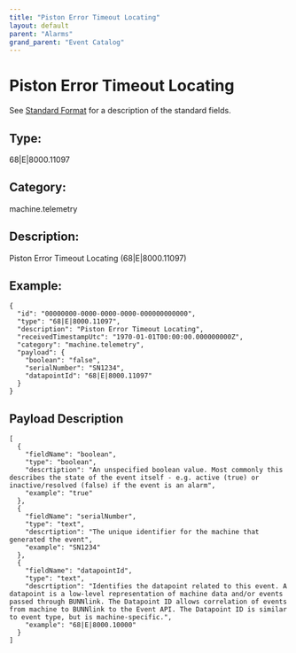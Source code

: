 ```yaml
---
title: "Piston Error Timeout Locating"
layout: default
parent: "Alarms"
grand_parent: "Event Catalog"
---
```


# Piston Error Timeout Locating

See [Standard Format](/event-subscriptions/event-format) for a description of the standard fields.

## Type:

68\|E\|8000.11097

## Category:

machine.telemetry

## Description: 

Piston Error Timeout Locating (68\|E\|8000.11097)

## Example:

```
{
  "id": "00000000-0000-0000-0000-000000000000",
  "type": "68|E|8000.11097",
  "description": "Piston Error Timeout Locating",
  "receivedTimestampUtc": "1970-01-01T00:00:00.000000000Z",
  "category": "machine.telemetry",
  "payload": {
    "boolean": "false",
    "serialNumber": "SN1234",
    "datapointId": "68|E|8000.11097"
  }
}
```

## Payload Description

```
[
  {
    "fieldName": "boolean",
    "type": "boolean",
    "descrtiption": "An unspecified boolean value. Most commonly this describes the state of the event itself - e.g. active (true) or inactive/resolved (false) if the event is an alarm",
    "example": "true"
  },
  {
    "fieldName": "serialNumber",
    "type": "text",
    "descrtiption": "The unique identifier for the machine that generated the event",
    "example": "SN1234"
  },
  {
    "fieldName": "datapointId",
    "type": "text",
    "descrtiption": "Identifies the datapoint related to this event. A datapoint is a low-level representation of machine data and/or events passed through BUNNlink. The Datapoint ID allows correlation of events from machine to BUNNlink to the Event API. The Datapoint ID is similar to event type, but is machine-specific.",
    "example": "68|E|8000.10000"
  }
]
```

